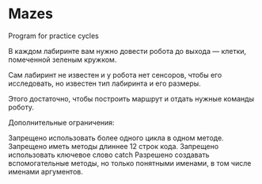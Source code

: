 # Mazes
Program for practice cycles

В каждом лабиринте вам нужно довести робота до выхода — клетки, помеченной зеленым кружком.

Сам лабиринт не известен и у робота нет сенсоров, чтобы его исследовать, но известен тип лабиринта и его размеры.

Этого достаточно, чтобы построить маршрут и отдать нужные команды роботу.

Дополнительные ограничения:

Запрещено использовать более одного цикла в одном методе.
Запрещено иметь методы длиннее 12 строк кода.
Запрещено использовать ключевое слово catch
Разрешено создавать вспомогательные методы, но только понятными именами, в том числе именами аргументов.
